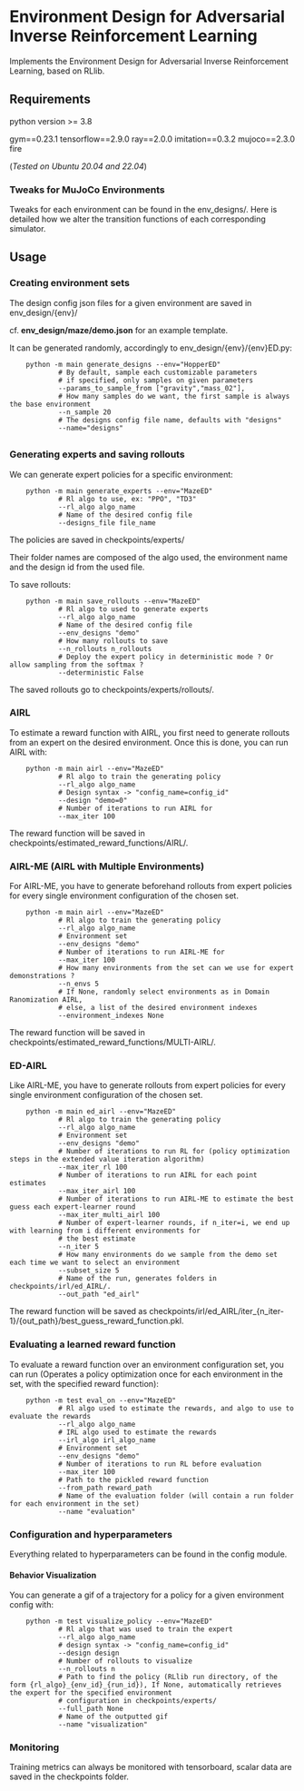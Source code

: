# Environment Design for Adversarial Inverse Reinforcement Learning

Implements the Environment Design for Adversarial Inverse Reinforcement Learning,
based on RLlib.

## Requirements
python version >= 3.8

gym==0.23.1
tensorflow==2.9.0
ray==2.0.0
imitation==0.3.2
mujoco==2.3.0
fire

(_Tested on Ubuntu 20.04 and 22.04_)

### Tweaks for MuJoCo Environments

Tweaks for each environment can be found in the env_designs/.
Here is detailed how we alter the transition functions of each corresponding simulator.

## Usage

### Creating environment sets

The design config json files for a given environment are saved in env_design/{env}/

cf. **env_design/maze/demo.json** for an example template.

It can be generated randomly, accordingly to env_design/{env}/{env}ED.py:

```shell
    python -m main generate_designs --env="HopperED"
            # By default, sample each customizable parameters
            # if specified, only samples on given parameters
            --params_to_sample_from ["gravity","mass_02"],
            # How many samples do we want, the first sample is always the base environment
            --n_sample 20
            # The designs config file name, defaults with "designs"
            --name="designs"
```

##

### Generating experts and saving rollouts
We can generate expert policies for a specific environment:
```shell
    python -m main generate_experts --env="MazeED"
            # Rl algo to use, ex: "PPO", "TD3"
            --rl_algo algo_name
            # Name of the desired config file
            --designs_file file_name
```
The policies are saved in checkpoints/experts/ 

Their folder names are composed of the algo used, the environment name and the design id from the used file.

To save rollouts:
```shell
    python -m main save_rollouts --env="MazeED"
            # Rl algo to used to generate experts
            --rl_algo algo_name
            # Name of the desired config file
            --env_designs "demo"
            # How many rollouts to save
            --n_rollouts n_rollouts
            # Deploy the expert policy in deterministic mode ? Or allow sampling from the softmax ?
            --deterministic False  
```
The saved rollouts go to checkpoints/experts/rollouts/.

### AIRL

To estimate a reward function with AIRL, you first need to generate rollouts
from an expert on the desired environment.
Once this is done, you can run AIRL with:

```shell
    python -m main airl --env="MazeED"
            # Rl algo to train the generating policy
            --rl_algo algo_name
            # Design syntax -> "config_name=config_id"
            --design "demo=0"
            # Number of iterations to run AIRL for
            --max_iter 100
```

The reward function will be saved in checkpoints/estimated_reward_functions/AIRL/.

### AIRL-ME (AIRL with Multiple Environments)

For AIRL-ME, you have to generate beforehand rollouts from expert policies for every single
environment configuration of the chosen set.

```shell
    python -m main airl --env="MazeED"
            # Rl algo to train the generating policy
            --rl_algo algo_name
            # Environment set
            --env_designs "demo"
            # Number of iterations to run AIRL-ME for
            --max_iter 100
            # How many environments from the set can we use for expert demonstrations ?
            --n_envs 5
            # If None, randomly select environments as in Domain Ranomization AIRL,
            # else, a list of the desired environment indexes
            --environment_indexes None
```
The reward function will be saved in checkpoints/estimated_reward_functions/MULTI-AIRL/.


### ED-AIRL

Like AIRL-ME, you have to generate rollouts from expert policies for every single
environment configuration of the chosen set.

```shell
    python -m main ed_airl --env="MazeED"
            # Rl algo to train the generating policy
            --rl_algo algo_name
            # Environment set
            --env_designs "demo"
            # Number of iterations to run RL for (policy optimization steps in the extended value iteration algorithm)
            --max_iter_rl 100
            # Number of iterations to run AIRL for each point estimates
            --max_iter_airl 100
            # Number of iterations to run AIRL-ME to estimate the best guess each expert-learner round
            --max_iter_multi_airl 100
            # Number of expert-learner rounds, if n_iter=i, we end up with learning from i different environments for 
            # the best estimate
            --n_iter 5
            # How many environments do we sample from the demo set each time we want to select an environment
            --subset_size 5
            # Name of the run, generates folders in checkpoints/irl/ed_AIRL/.
            --out_path "ed_airl"
```
The reward function will be saved as checkpoints/irl/ed_AIRL/iter_{n_iter-1}/{out_path}/best_guess_reward_function.pkl.

### Evaluating a learned reward function

To evaluate a reward function over an environment configuration set, you can run (Operates a policy optimization once for 
each environment in the set, with the specified reward function):

```shell
    python -m test eval_on --env="MazeED"
            # Rl algo used to estimate the rewards, and algo to use to evaluate the rewards
            --rl_algo algo_name
            # IRL algo used to estimate the rewards
            --irl_algo irl_algo_name
            # Environment set
            --env_designs "demo"
            # Number of iterations to run RL before evaluation
            --max_iter 100
            # Path to the pickled reward function
            --from_path reward_path
            # Name of the evaluation folder (will contain a run folder for each environment in the set)
            --name "evaluation"
```

### Configuration and hyperparameters

Everything related to hyperparameters can be found in the config module.

#### Behavior Visualization

You can generate a gif of a trajectory for a policy for a given environment config with:

```shell
    python -m test visualize_policy --env="MazeED"
            # Rl algo that was used to train the expert
            --rl_algo algo_name
            # design syntax -> "config_name=config_id"
            --design design
            # Number of rollouts to visualize
            --n_rollouts n
            # Path to find the policy (RLlib run directory, of the form {rl_algo}_{env_id}_{run_id}), If None, automatically retrieves the expert for the specified environment 
            # configuration in checkpoints/experts/
            --full_path None
            # Name of the outputted gif
            --name "visualization"
```

### Monitoring

Training metrics can always be monitored with tensorboard, scalar data are saved in the checkpoints folder.